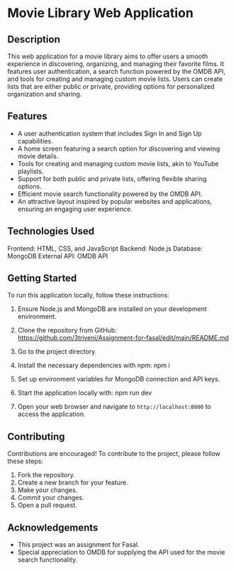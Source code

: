 # Movie Library Web Application

## Description

This web application for a movie library aims to offer users a smooth experience in discovering, organizing, and managing their favorite films. It features user authentication, a search function powered by the OMDB API, and tools for creating and managing custom movie lists. Users can create lists that are either public or private, providing options for personalized organization and sharing.

## Features

- A user authentication system that includes Sign In and Sign Up capabilities.
- A home screen featuring a search option for discovering and viewing movie details.
- Tools for creating and managing custom movie lists, akin to YouTube playlists.
- Support for both public and private lists, offering flexible sharing options.
- Efficient movie search functionality powered by the OMDB API.
- An attractive layout inspired by popular websites and applications, ensuring an engaging user experience.

## Technologies Used

Frontend: HTML, CSS, and JavaScript
Backend: Node.js
Database: MongoDB
External API: OMDB API

## Getting Started
To run this application locally, follow these instructions:

1. Ensure Node.js and MongoDB are installed on your development environment.
2. Clone the repository from GitHub: https://github.com/3triveni/Assignment-for-fasal/edit/main/README.md

3. Go to the project directory.
4. Install the necessary dependencies with npm: npm i

5. Set up environment variables for MongoDB connection and API keys.
6. Start the application locally with: npm run dev

7. Open your web browser and navigate to `http://localhost:8000` to access the application.

## Contributing

Contributions are encouraged! To contribute to the project, please follow these steps:

1. Fork the repository.
2. Create a new branch for your feature.
3. Make your changes.
4. Commit your changes.
5. Open a pull request.

## Acknowledgements

- This project was an assignment for Fasal.
- Special appreciation to OMDB for supplying the API used for the movie search functionality.
